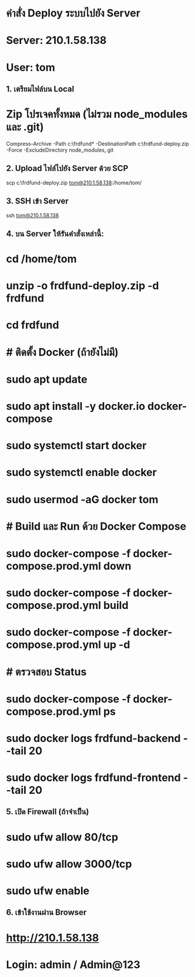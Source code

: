 # คำสั่ง Deploy ระบบไปยัง Server
# Server: 210.1.58.138
# User: tom

## 1. เตรียมไฟล์บน Local
# Zip โปรเจคทั้งหมด (ไม่รวม node_modules และ .git)
Compress-Archive -Path c:\frdfund\* -DestinationPath c:\frdfund-deploy.zip -Force -ExcludeDirectory node_modules,.git

## 2. Upload ไฟล์ไปยัง Server ด้วย SCP
scp c:\frdfund-deploy.zip tom@210.1.58.138:/home/tom/

## 3. SSH เข้า Server
ssh tom@210.1.58.138

## 4. บน Server ให้รันคำสั่งเหล่านี้:
# cd /home/tom
# unzip -o frdfund-deploy.zip -d frdfund
# cd frdfund
# 
# # ติดตั้ง Docker (ถ้ายังไม่มี)
# sudo apt update
# sudo apt install -y docker.io docker-compose
# sudo systemctl start docker
# sudo systemctl enable docker
# sudo usermod -aG docker tom
# 
# # Build และ Run ด้วย Docker Compose
# sudo docker-compose -f docker-compose.prod.yml down
# sudo docker-compose -f docker-compose.prod.yml build
# sudo docker-compose -f docker-compose.prod.yml up -d
# 
# # ตรวจสอบ Status
# sudo docker-compose -f docker-compose.prod.yml ps
# sudo docker logs frdfund-backend --tail 20
# sudo docker logs frdfund-frontend --tail 20

## 5. เปิด Firewall (ถ้าจำเป็น)
# sudo ufw allow 80/tcp
# sudo ufw allow 3000/tcp
# sudo ufw enable

## 6. เข้าใช้งานผ่าน Browser
# http://210.1.58.138
# Login: admin / Admin@123
